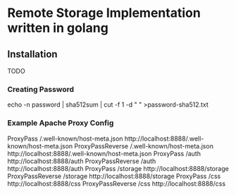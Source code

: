 # Remote Storage Implementation written in golang
## Installation
TODO
### Creating Password
echo -n password | sha512sum | cut -f 1 -d " " >password-sha512.txt
### Example Apache Proxy Config
ProxyPass /.well-known/host-meta.json http://localhost:8888/.well-known/host-meta.json
ProxyPassReverse /.well-known/host-meta.json http://localhost:8888/.well-known/host-meta.json
ProxyPass /auth http://localhost:8888/auth
ProxyPassReverse /auth http://localhost:8888/auth
ProxyPass /storage http://localhost:8888/storage
ProxyPassReverse /storage http://localhost:8888/storage
ProxyPass /css http://localhost:8888/css
ProxyPassReverse /css http://localhost:8888/css